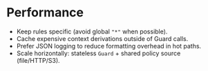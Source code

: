 # Performance

- Keep rules specific (avoid global `"*"` when possible).
- Cache expensive context derivations outside of Guard calls.
- Prefer JSON logging to reduce formatting overhead in hot paths.
- Scale horizontally: stateless `Guard` + shared policy source (file/HTTP/S3).
